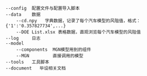     --config  配置文件与配置导入脚本
    --data    数据
        --cd.npy   字典数据，记录了每个汽车模型的风阻值，格式：{'1':'0.357827734',...}
        --DOE List.xlsx 表格数据，直观浏览每个汽车模型的风阻值
    --log     日志
    --model
        --components  MGN模型用到的组件
        --MGN         直接调用的模型
    --tools   工具脚本
    --document   毕设相关文档
